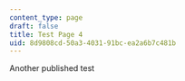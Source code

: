 ```yaml
---
content_type: page
draft: false
title: Test Page 4
uid: 8d9808cd-50a3-4031-91bc-ea2a6b7c481b
---
```

Another published test